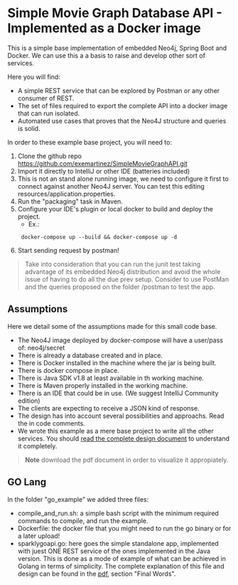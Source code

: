 # Simple Movie Graph Database API - Implemented as a Docker image
This is a simple base implementation of embedded Neo4j, Spring Boot and Docker.
We can use this a a basis to raise and develop other sort of services.

Here you will find:
* A simple REST service that can be explored by Postman or any other consumer of REST.
* The set of files required to export the complete API into a docker image that can run isolated.
* Automated use cases that proves that the Neo4J structure and queries is solid.

In order to these example base project, you will need to:

1. Clone the github repo https://github.com/exemartinez/SimpleMovieGraphAPI.git
2. Import it directly to IntelliJ or other IDE (batteries included)
3. This is not an stand alone running image, we need to configure it first to connect
against another Neo4J server. You can test this editing resources/application.properties.
4. Run the "packaging" task in Maven.
5. Configure your IDE's plugin or local docker to build and deploy the project.
    * Ex.:
    ```
     docker-compose up --build && docker-compose up -d
     ```
6. Start sending request by postman!

> Take into consideration that you can run the junit test taking advantage of its embedded Neo4j distribution and avoid the whole issue of having to do all the due prev setup.
> Consider to use PostMan and the queries proposed on the folder /postman to test the app.
   
## Assumptions

Here we detail some of the assumptions made for this small code base.

* The Neo4J image deployed by docker-compose will have a user/pass of: neo4j/secret
* There is already a database created and in place.
* There is Docker installed in the machine where the jar is being built.
* There is docker compose in place.
* There is Java SDK v1.8 at least available in th working machine.
* There is Maven properly installed in the working machine.
* There is an IDE that could be in use. (We suggest IntelliJ Community edition)
* The clients are expecting to receive a JSON kind of response.
* The design has into account several possibilities and approachs. Read the in code comments.
* We wrote this example as a mere base project to write all the other services. You should [read the complete design document](https://github.com/exemartinez/SimpleMovieGraphAPI/blob/master/Project%20Proposal%20-%20Solution%20Architecture.pdf) to understand it completely. 

> <b>Note</b> download the pdf document in order to visualize it appropiately.

## GO Lang

In the folder "go_example" we added three files:

* compile_and_run.sh: a simple bash script with the minimum required commands to compile, and run the example.
* Dockerfile: the docker file that you might need to run the go binary or for a later upload!
* sparklygoapi.go: here goes the simple standalone app, implemented with juest ONE REST service of the ones implemented in the Java version. This is done as a mode of example of what can be achieved in Golang in terms of simplicity. The complete explanation of this file and design can be found in the [pdf](https://github.com/exemartinez/SimpleMovieGraphAPI/blob/master/Project%20Proposal%20-%20Solution%20Architecture.pdf), section "Final Words".



 
